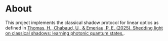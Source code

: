 # About

This project implements the classical shadow protocol for linear optics  as
defined in [Thomas, H., Chabaud, U., & Emeriau, P. E. (2025). Shedding light on
classical shadows: learning photonic quantum
states.](https://doi.org/10.48550/arXiv.2510.07240).